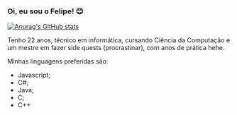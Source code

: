 ### Oi, eu sou o Felipe! 😊

[![Anurag's GitHub stats](https://github-readme-stats.vercel.app/api?username=nascimento-felipe&show_icons=true&theme=gotham&include_all_commits=true&custom_title=Meus%20Status)](https://github.com/nascimento-felipe)

Tenho 22 anos, técnico em informática, cursando Ciência da Computação e um mestre em fazer side quests (procrastinar), com anos de prática hehe.

 Minhas linguagens preferidas são: 
- Javascript;
- C#;
- Java;
- C;
- C++
